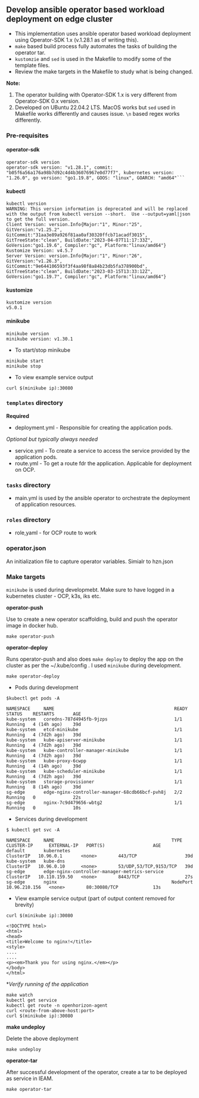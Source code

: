 ## Develop ansible operator based workload deployment on edge cluster

- This implementation uses ansible operator based workload deployment using Operator-SDK 1.x (v.1.28.1 as of writing this). 
- `make` based build process fully automates the tasks of building the operator tar.
- `kustomzie` and `sed` is used in the Makefile to modify some of the template files.
- Review the make targets in the Makefile to study what is being changed. 

**Note:** 
1. The operator building with Operator-SDK 1.x is very different from Operator-SDK 0.x version.
2. Developed on UBuntu 22.04.2 LTS. MacOS works but `sed` used in Makefile works differently and causes issue. `\n` based regex works differently. 

### Pre-requisites
#### operator-sdk
```
operator-sdk version
operator-sdk version: "v1.28.1", commit: "b05f6a56a176a98b7d92c4d4b36076967e0d77f7", kubernetes version: "1.26.0", go version: "go1.19.8", GOOS: "linux", GOARCH: "amd64"```
```
#### kubectl
```
kubectl version
WARNING: This version information is deprecated and will be replaced with the output from kubectl version --short.  Use --output=yaml|json to get the full version.
Client Version: version.Info{Major:"1", Minor:"25", GitVersion:"v1.25.2", GitCommit:"31aa3e89a926f81aa0af30320ffcb71acadf3015", GitTreeState:"clean", BuildDate:"2023-04-07T11:17:33Z", GoVersion:"go1.19.6", Compiler:"gc", Platform:"linux/amd64"}
Kustomize Version: v4.5.7
Server Version: version.Info{Major:"1", Minor:"26", GitVersion:"v1.26.3", GitCommit:"9e644106593f3f4aa98f8a84b23db5fa378900bd", GitTreeState:"clean", BuildDate:"2023-03-15T13:33:12Z", GoVersion:"go1.19.7", Compiler:"gc", Platform:"linux/amd64"}
```
#### kustomize
```
kustomize version
v5.0.1
```
#### minikube
```
minikube version
minikube version: v1.30.1
```
- To start/stop minikube
```
minikube start
minikube stop
```
- To view example service output
```
curl $(minikube ip):30080
```

### `templates` directory 

**Required**
- deployment.yml - Responsible for creating the application pods.

*Optional but typically always needed*
- service.yml - To create a service to access the service provided by the application pods. 
- route.yml - To get a route fdr the application. Applicable for deployment on OCP. 

### `tasks` directory

- main.yml is used by the ansible operator to orchestrate the deployment of application resources.

### `roles` directory

- role,yaml - for OCP route to work

### operator.json
An initialization file to capture operator variables. Simialr to hzn.json

### Make targets
`minikube` is used during developmebt. Make sure to have logged in a kubernetes cluster - OCP, k3s, iks etc. 

**operator-push**

Use to create a new operator scaffolding, build and push the operator image in docker hub. 
```
make operator-push
```
**operator-deploy**

Runs operator-push and also does `make deploy` to deploy the app on the cluster as per the ~/.kube/config . I used `minikube` during development.
```
make operator-deploy
```
- Pods during development
```
$kubectl get pods -A

NAMESPACE     NAME                                             READY   STATUS    RESTARTS       AGE
kube-system   coredns-787d4945fb-9jzps                         1/1     Running   4 (14h ago)    39d
kube-system   etcd-minikube                                    1/1     Running   4 (7d2h ago)   39d
kube-system   kube-apiserver-minikube                          1/1     Running   4 (7d2h ago)   39d
kube-system   kube-controller-manager-minikube                 1/1     Running   4 (7d2h ago)   39d
kube-system   kube-proxy-6cwpp                                 1/1     Running   4 (14h ago)    39d
kube-system   kube-scheduler-minikube                          1/1     Running   4 (7d2h ago)   39d
kube-system   storage-provisioner                              1/1     Running   8 (14h ago)    39d
sg-edge       edge-nginx-controller-manager-68cdb66bcf-pvh8j   2/2     Running   0              22s
sg-edge       nginx-7c9d479656-wbtg2                           1/1     Running   0              10s
```
- Services during development
```
$ kubectl get svc -A

NAMESPACE     NAME                                            TYPE        CLUSTER-IP      EXTERNAL-IP   PORT(S)                  AGE
default       kubernetes                                      ClusterIP   10.96.0.1       <none>        443/TCP                  39d
kube-system   kube-dns                                        ClusterIP   10.96.0.10      <none>        53/UDP,53/TCP,9153/TCP   39d
sg-edge       edge-nginx-controller-manager-metrics-service   ClusterIP   10.110.159.50   <none>        8443/TCP                 27s
sg-edge       nginx                                           NodePort    10.96.210.156   <none>        80:30080/TCP             13s
```
- View example service output (part of output content removed for brevity)
```
curl $(minikube ip):30080

<!DOCTYPE html>
<html>
<head>
<title>Welcome to nginx!</title>
<style>
....
....
<p><em>Thank you for using nginx.</em></p>
</body>
</html>

```

**Verify running of the application*  
```
make watch 
kubectl get service
kubectl get route -n openhorizon-agent
curl <route-from-above-host:port>
curl $(minikube ip):30080
```
**make undeploy**

Delete the above deployment
```
make undeploy
```
**operator-tar**

After successful development of the operator, create a tar to be deployed as service in IEAM.
``` 
make operator-tar
```
